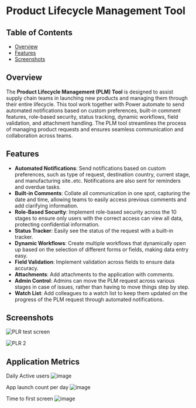 # Product Lifecycle Management Tool

## Table of Contents
- [Overview](#overview)
- [Features](#features)
- [Screenshots](#screenshots)

## Overview

The **Product Lifecycle Management (PLM) Tool** is designed to assist supply chain teams in launching new products and managing them through their entire lifecycle. This tool work together with Power automate to send automated notifications based on custom preferences, built-in comment features, role-based security, status tracking, dynamic workflows, field validation, and attachment handling. The PLM tool streamlines the process of managing product requests and ensures seamless communication and collaboration across teams.

## Features

- **Automated Notifications**: Send notifications based on custom preferences, such as type of request, destination country, current stage, and manufacturing site..etc. Notifications are also sent for reminders and overdue tasks.
- **Built-in Comments**: Collate all communication in one spot, capturing the date and time, allowing teams to easily access previous comments and add clarifying information.
- **Role-Based Security**: Implement role-based security across the 10 stages to ensure only users with the correct access can view all data, protecting confidential information.
- **Status Tracker**: Easily see the status of the request with a built-in tracker.
- **Dynamic Workflows**: Create multiple workflows that dynamically open up based on the selection of different forms or fields, making data entry easy.
- **Field Validation**: Implement validation across fields to ensure data accuracy.
- **Attachments**: Add attachments to the application with comments.
- **Admin Control**: Admins can move the PLM request across various stages in case of issues, rather than having to move things step by step.
- **Watch List**: Add colleagues to a watch list to keep them updated on the progress of the PLM request through automated notifications.

## Screenshots
![PLR test screen](https://github.com/AnonymousHippo21/PowerApps-Applications/assets/169428076/7bb24a1c-c716-4227-8006-b91752e2cb5c)

![PLR 2](https://github.com/AnonymousHippo21/PowerApps-Applications/assets/169428076/8512085d-ebbf-4574-b107-0987b9cfd903)

## Application Metrics
Daily Active users
![image](https://github.com/AnonymousHippo21/PowerApps-Applications/assets/169428076/7eea4591-0303-4e92-b190-2a3db6f67d10)

App launch count per day
![image](https://github.com/AnonymousHippo21/PowerApps-Applications/assets/169428076/916d2ab5-aea1-4d1e-982d-55624e198abf)

Time to first screen
![image](https://github.com/AnonymousHippo21/PowerApps-Applications/assets/169428076/4f0abc8d-ce44-4333-a136-a04c799ab0a6)









